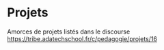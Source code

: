 # Projets
Amorces de projets listés dans le discourse https://tribe.adatechschool.fr/c/pedagogie/projets/16
